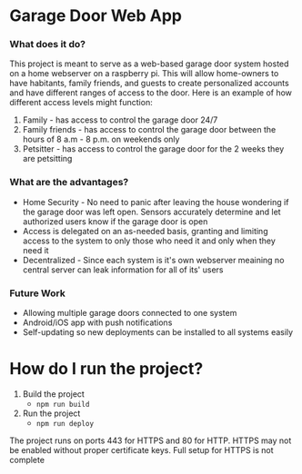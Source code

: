 # Garage Door Web App

### What does it do?

This project is meant to serve as a web-based garage door system hosted on a home webserver on a raspberry pi.
This will allow home-owners to have habitants, family friends, and guests to create personalized accounts and have different ranges of access to the door.
Here is an example of how different access levels might function:

1. Family - has access to control the garage door 24/7
2. Family friends - has access to control the garage door between the hours of 8 a.m - 8 p.m. on weekends only
3. Petsitter - has access to control the garage door for the 2 weeks they are petsitting

### What are the advantages?

- Home Security - No need to panic after leaving the house wondering if the garage door was left open. Sensors accurately determine and let authorized users know if the garage door is open
- Access is delegated on an as-needed basis, granting and limiting access to the system to only those who need it and only when they need it
- Decentralized - Since each system is it's own webserver meaining no central server can leak information for all of its' users

### Future Work

- Allowing multiple garage doors connected to one system
- Android/iOS app with push notifications
- Self-updating so new deployments can be installed to all systems easily

# How do I run the project?

1. Build the project
   - `npm run build`
2. Run the project
   - `npm run deploy`

The project runs on ports 443 for HTTPS and 80 for HTTP. HTTPS may not be enabled without proper certificate keys. Full setup for HTTPS is not complete
